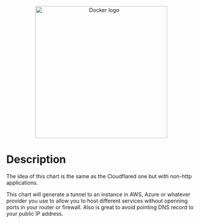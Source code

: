 <p align="center">
  <a href="https://hub.docker.com/r/jnovack/autossh">
    <img src="https://cdn.svgporn.com/logos/docker.svg" alt="Docker logo" title="jnovack/autossh" width="350"/>
  </a>
</p>

# Description 

The idea of this chart is the same as the Cloudflared one but with non-http applications. 

This chart will generate a tunnel to an instance in AWS, Azure or whatever provider you use to allow you to host different services without openning ports in your router or firewall. Also is great to avoid pointing DNS record to your public IP address.
